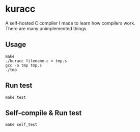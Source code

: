 # kuracc

A self-hosted C compiler I made to learn how compilers work.   
There are many unimplemented things.

## Usage
````
make
./kuracc filename.c > tmp.s
gcc -o tmp tmp.s
./tmp
````

## Run test
````
make test
````

## Self-compile & Run test
````
make self_test
````
